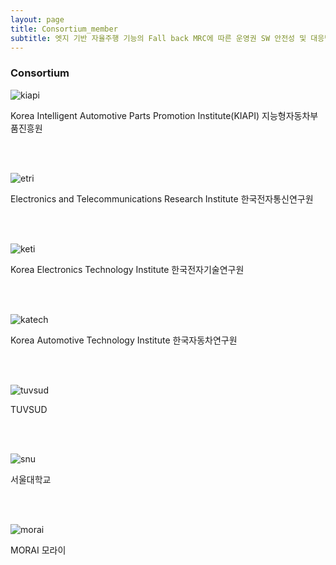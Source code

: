 ```yaml
---
layout: page
title: Consortium_member
subtitle: 엣지 기반 자율주행 기능의 Fall back MRC에 따른 운영권 SW 안전성 및 대응방안 검증 기술 개발
---
```


### Consortium


 ![kiapi](/assets/img/Consortium_member/kiapi.jpg)
 
 Korea Intelligent Automotive Parts Promotion Institute(KIAPI)
 지능형자동차부품진흥원

<br/>
<br/>

 ![etri](/assets/img/Consortium_member/etri.jpg)
 
 Electronics and Telecommunications Research Institute
  한국전자통신연구원

<br/>
<br/>

 ![keti](/assets/img/Consortium_member/keti.jpg)

 Korea Electronics Technology Institute
  한국전자기술연구원

<br/>
<br/>

 ![katech](/assets/img/Consortium_member/katech.jpg)
 
 Korea Automotive Technology Institute
  한국자동차연구원

<br/>
<br/>

 ![tuvsud](/assets/img/Consortium_member/tuvsud.jpg)
 
 TUVSUD

<br/>
<br/>

 ![snu](/assets/img/Consortium_member/snu.jpg)
 
 서울대학교

<br/>
<br/>

 ![morai](/assets/img/Consortium_member/morai.jpg)
 
 MORAI
 모라이

 <br/>
 <br/>
